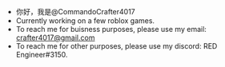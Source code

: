 - 你好，我是@CommandoCrafter4017
- Currently working on a few roblox games.
- To reach me for buisness purposes, please use my email: crafter4017@gmail.com
- To reach me for other purposes, please use my discord: RED Engineer#3150.
